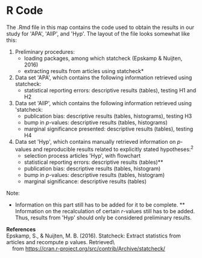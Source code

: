 # R Code

The .Rmd file in this map contains the code used to obtain the results in our study for 'APA', 'AllP', and 'Hyp'. The layout of the file looks somewhat like this:
1. Preliminary procedures:
   - loading packages, among which statcheck (Epskamp & Nuijten, 2016)
   - extracting results from articles using statcheck*
2. Data set 'APA', which contains the following information retrieved using statcheck:
   - statistical reporting errors: descriptive results (tables), testing H1 and H2
3. Data set 'AllP', which contains the following information retrieved using 'statcheck:
   - publication bias: descriptive results (tables, histograms), testing H3
   - bump in *p*-values: descriptive results (tables, histograms)
   - marginal significance presented: descriptive results (tables), testing H4
4. Data set 'Hyp', which contains manually retrieved information on *p*-values and reproducible results related to explicitly stated hypotheses:<sup>2</sup>
   - selection process articles 'Hyp', with flowchart 
   - statistical reporting errors: descriptive results (tables)**
   - publication bias: descriptive results (tables, histogram)
   - bump in *p*-values: descriptive results (tables, histogram)
   - marginal significance: descriptive results (tables) 

Note: 
* Information on this part still has to be added for it to be complete.
** Information on the recalculation of certain *r*-values still has to be added. Thus, results from 'Hyp' should only be considered preliminary results.

**References**\
Epskamp, S., & Nuijten, M. B. (2016). Statcheck: Extract statistics from articles and recompute p values. Retrieved\  
&nbsp;&nbsp;&nbsp;&nbsp;from https://cran.r-project.org/src/contrib/Archive/statcheck/
